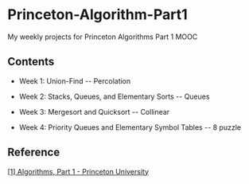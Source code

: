 # Princeton-Algorithm-Part1
My weekly projects for Princeton Algorithms Part 1 MOOC

## Contents

* Week 1: Union-Find -- Percolation

* Week 2: Stacks, Queues, and Elementary Sorts -- Queues

* Week 3: Mergesort and Quicksort -- Collinear

* Week 4: Priority Queues and Elementary Symbol Tables -- 8 puzzle

## Reference
[[1] Algorithms, Part 1 - Princeton University](https://www.coursera.org/learn/algorithms-part1/home/welcome)
